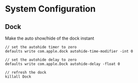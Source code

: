 # System Configuration

## Dock

Make the auto show/hide of the dock instant
```
// set the autohide timer to zero
defaults write com.apple.dock autohide-time-modifier -int 0

// set the autohide delay to zero
defaults write com.apple.Dock autohide-delay -float 0

// refresh the dock
killall Dock
```
